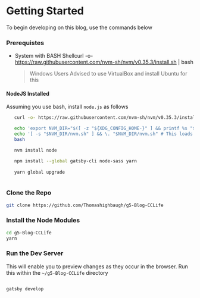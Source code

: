 # Getting Started

To begin developing on this blog, use the commands below

### Prerequistes

- System with BASH Shellcurl -o- https://raw.githubusercontent.com/nvm-sh/nvm/v0.35.3/install.sh | bash
  > Windows Users Advised to use VirtualBox and install Ubuntu for this

#### NodeJS Installed

Assuming you use bash, install `node.js` as follows

```bash
   curl -o- https://raw.githubusercontent.com/nvm-sh/nvm/v0.35.3/install.sh | bash

   echo 'export NVM_DIR="$([ -z "${XDG_CONFIG_HOME-}" ] && printf %s "${HOME}/.nvm" || printf %s "${XDG_CONFIG_HOME}/nvm")"' >> ~/.bashrc
   echo '[ -s "$NVM_DIR/nvm.sh" ] && \. "$NVM_DIR/nvm.sh" # This loads nvm' >> ~/.bashrc
   bash

   nvm install node

   npm install --global gatsby-cli node-sass yarn
   
   yarn global upgrade
   

```

### Clone the Repo

```bash
git clone https://github.com/Thomashighbaugh/g5-Blog-CCLife
```
### Install the Node Modules
```bash
cd g5-Blog-CCLife
yarn 
```
### Run the Dev Server

This will enable you to preview changes as they occur in the browser. Run this within the `~/g5-Blog-CCLife` directory

```bash

gatsby develop 

```
